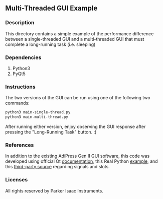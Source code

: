 ## Multi-Threaded GUI Example
  
### Description
  
This directory contains a simple example of the performance difference between a single-threaded GUI and a multi-threaded GUI that must complete a long-running task (i.e. sleeping)

### Dependencies

1. Python3
2. PyQt5

### Instructions

The two versions of the GUI can be run using one of the following two commands:
```bash
python3 main-single-thread.py
python3 main-multi-thread.py
```

After running either version, enjoy observing the GUI response after pressing the "Long-Running Task" button. :)

### References

In addition to the existing AdiPress Gen II GUI software, this code was developed using official Qt [documentation](https://doc.qt.io/qtforpython-5/), this Real Python [example](https://realpython.com/python-pyqt-qthread/), and this [third-party source](https://www.riverbankcomputing.com/static/Docs/PyQt5/signals_slots.html) regarding signals and slots.

### Licenses

All rights reserved by Parker Isaac Instruments.
